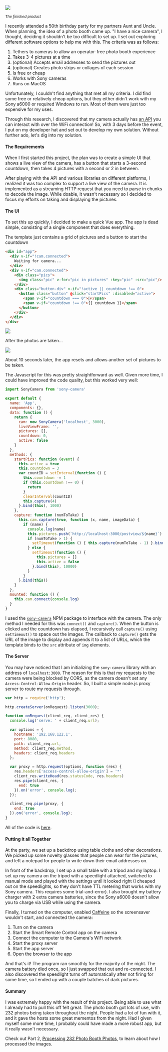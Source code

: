 ![](taylor-and-i.jpg)

<sup>*The finished product*</sup>

I recently attended a 50th birthday party for my partners Aunt and Uncle. When planning, the idea of a photo booth came up. "I have a nice camera", I thought, deciding it shouldn't be too difficult to set up. I set out exploring different software options to help me with this. The criteria was as follows:

1. Tethers to cameras to allow an operator-free photo booth experience
1. Takes 3-4 pictures at a time
1. (optional) Accepts email addresses to send the pictures out
1. (optional) Creates photo strips or collages of each session
1. Is free or cheap
1. Works with Sony cameras
1. Runs on MacOS

Unfortunately, I couldn't find anything that met all my criteria. I did find some free or relatively cheap options, but they either didn't work with my Sony a6000 or required Windows to run. Most of them were just too expensive for my uses.

Through this research, I discovered that my camera actually has [an API](https://developer.sony.com/file/download/sony-camera-remote-api-beta-sdk-2/) you can interact with over the WiFi connection! So, with 3 days before the event, I put on my developer hat and set out to develop my own solution. Without further ado, let's dig into my solution.

#### The Requirements

When I first started this project, the plan was to create a simple UI that shows a live view of the camera, has a button that starts a 3-second countdown, then takes 4 pictures with a second or 2 in between.

After playing with the API and various libraries on different platforms, I realized it was too complex to support a live view of the camera. It is implemented as a streaming HTTP request that you need to parse in chunks to decode the image. While doable, it wasn't necessary so I decided to focus my efforts on taking and displaying the pictures.

#### The UI

To set this up quickly, I decided to make a quick Vue app. The app is dead simple, consisting of a single component that does everything.

The template just contains a grid of pictures and a button to start the countdown

```html
<div id="app">
  <div v-if="!cam.connected">
    Waiting for camera...
  </div>
  <div v-if="cam.connected">
    <div class="pics">
      <img class="pic" v-for="pic in pictures" :key="pic" :src="pic"/>
    </div>
    <div class="button-div" v-if="!active || countdown !== 0">
      <button class="button" @click="startPics" :disabled="active">
        <span v-if="countdown === 0">📸</span>
        <span v-if="countdown !== 0">{{ countdown }}</span>
      </button>
    </div>
  </div>
</div>
```

![](ui.png)

After the photos are taken...

![](ui-with-images.png)

About 10 seconds later, the app resets and allows another set of pictures to be taken.

The Javascript for this was pretty straightforward as well. Given more time, I could have improved the code quality, but this worked very well:

```javascript
import SonyCamera from 'sony-camera'

export default {
  name: 'App',
  components: {},
  data: function () {
    return {
      cam: new SonyCamera('localhost', 3000),
      liveViewFrame: '',
      pictures: [],
      countdown: 0,
      active: false
    }
  },
  methods: {
    startPics: function (event) {
      this.active = true
      this.countdown = 3
      var countID = setInterval(function () {
        this.countdown -= 1
        if (this.countdown !== 0) {
          return
        }
        clearInterval(countID)
        this.capture(4)
      }.bind(this), 1000)
    },
    capture: function (numToTake) {
      this.cam.capture(true, function (x, name, imageData) {
        if (name) {
          console.log(name)
          this.pictures.push(`http://localhost:3000/postview/${name}`)
          if (numToTake > 1) {
            setTimeout(function () { this.capture(numToTake - 1) }.bind(this), 2000)
          } else {
            setTimeout(function () {
              this.pictures = []
              this.active = false
            }.bind(this), 10000)
          }
        }
      }.bind(this))
    }
  },
  mounted: function () {
    this.cam.connect(console.log)
  }
}
```

I used the [`sony-camera`](https://www.npmjs.com/package/sony-camera) NPM package to interface with the camera. The only method I needed for this was `connect()` and `capture()`. When the button is clicked and the countdown has elapsed, I recursively call `capture()` using `setTimeout()` to space out the images. The callback to `capture()` gets the URL of the image to display and appends it to a list of URLs, which the template binds to the `src` attribute of `img` elements.

#### The Server

You may have noticed that I am initializing the `sony-camera` library with an address of `localhost:3000`. The reason for this is that my requests to the camera were being blocked by CORS, as the camera doesn't set any `Access-Control-Allow-Origin` header. So, I built a simple node.js proxy server to route my requests through.

```javascript
var http = require('http');

http.createServer(onRequest).listen(3000);

function onRequest(client_req, client_res) {
  console.log('serve: ' + client_req.url);

  var options = {
    hostname: '192.168.122.1',
    port: 8080,
    path: client_req.url,
    method: client_req.method,
    headers: client_req.headers
  };

  var proxy = http.request(options, function (res) {
    res.headers['access-control-allow-origin'] = '*'
    client_res.writeHead(res.statusCode, res.headers)
    res.pipe(client_res, {
      end: true
    }).on('error', console.log);
  });

  client_req.pipe(proxy, {
    end: true
  }).on('error', console.log);
}
```

All of the code is [here](https://gist.github.com/esalter-va/694487c86f6c6d79892e418840ad6c9a).

#### Putting it all Together

At the party, we set up a backdrop using table cloths and other decorations. We picked up some novelty glasses that people can wear for the pictures, and left a notepad for people to write down their email addresses on.

In front of the backdrop, I set up a small table with a tripod and my laptop. I set up my camera on the tripod with a speedlight attached, switched to manual mode and played with the settings until it looked right (I cheaped out on the speedlights, so they don't have TTL metering that works with my Sony camera. This requires some trial-and-error). I also brought my battery charger with 2 extra camera batteries, since the Sony a6000 doesn't allow you to charge via USB while using the camera.

Finally, I turned on the computer, enabled [Caffeine](http://lightheadsw.com/caffeine/) so the screensaver wouldn't start, and connected the camera:

1. Turn on the camera
1. Start the Smart Remote Control app on the camera
1. Connect the computer to the Camera's WiFi network
1. Start the proxy server
1. Start the app server
1. Open the browser to the app

And that's it! The program ran smoothly for the majority of the night. The camera battery died once, so I just swapped that out and re-connected. I also discovered the speedlight turns off automatically after not firing for some time, so I ended up with a couple batches of dark pictures.

#### Summary

I was extremely happy with the result of this project. Being able to use what I already had to pull this off felt great. The photo booth got lots of use, with 232 photos being taken throughout the night. People had a lot of fun with it, and it gave the hosts some great mementos from the night. Had I given myself some more time, I probably could have made a more robust app, but it really wasn't necessary.

Check out Part 2, [Processing 232 Photo Booth Photos](/blog/processing-232-photo-booth-photos), to learn about how I processed the images.